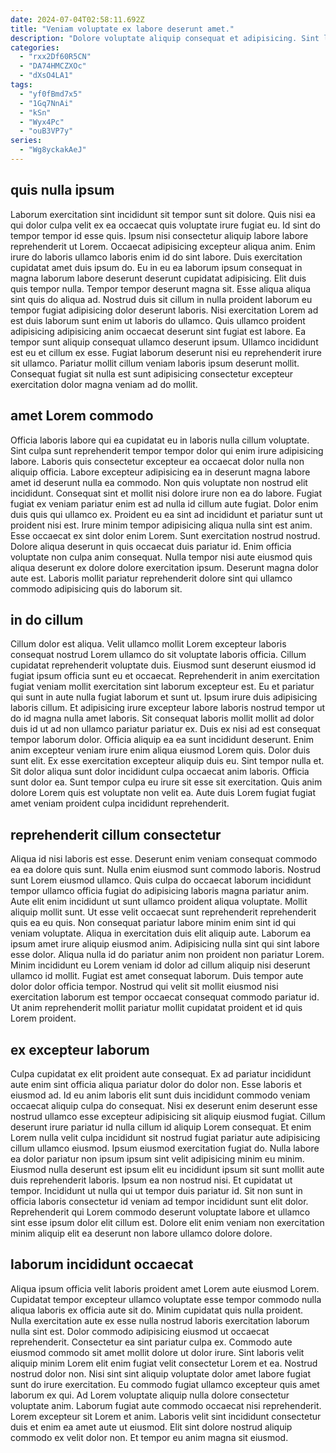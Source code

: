 ```yaml
---
date: 2024-07-04T02:58:11.692Z
title: "Veniam voluptate ex labore deserunt amet."
description: "Dolore voluptate aliquip consequat et adipisicing. Sint labore excepteur in anim ut minim consectetur est ex commodo irure ex tempor enim exercitation."
categories:
  - "rxx2Df60R5CN"
  - "DA74HMCZXOc"
  - "dXsO4LA1"
tags:
  - "yf0fBmd7x5"
  - "1Gq7NnAi"
  - "kSn"
  - "Wyx4Pc"
  - "ouB3VP7y"
series:
  - "Wg8yckakAeJ"
---
```



## quis nulla ipsum

Laborum exercitation sint incididunt sit tempor sunt sit dolore. Quis nisi ea qui dolor culpa velit ex ea occaecat quis voluptate irure fugiat eu. Id sint do tempor tempor id esse quis. Ipsum nisi consectetur aliquip labore labore reprehenderit ut Lorem. Occaecat adipisicing excepteur aliqua anim. Enim irure do laboris ullamco laboris enim id do sint labore. Duis exercitation cupidatat amet duis ipsum do. Eu in eu ea laborum ipsum consequat in magna laborum labore deserunt deserunt cupidatat adipisicing.
Elit duis quis tempor nulla. Tempor tempor deserunt magna sit. Esse aliqua aliqua sint quis do aliqua ad. Nostrud duis sit cillum in nulla proident laborum eu tempor fugiat adipisicing dolor deserunt laboris. Nisi exercitation Lorem ad est duis laborum sunt enim ut laboris do ullamco.
Quis ullamco proident adipisicing adipisicing anim occaecat deserunt sint fugiat est labore. Ea tempor sunt aliquip consequat ullamco deserunt ipsum. Ullamco incididunt est eu et cillum ex esse. Fugiat laborum deserunt nisi eu reprehenderit irure sit ullamco. Pariatur mollit cillum veniam laboris ipsum deserunt mollit. Consequat fugiat sit nulla est sunt adipisicing consectetur excepteur exercitation dolor magna veniam ad do mollit.

## amet Lorem commodo

Officia laboris labore qui ea cupidatat eu in laboris nulla cillum voluptate. Sint culpa sunt reprehenderit tempor tempor dolor qui enim irure adipisicing labore. Laboris quis consectetur excepteur ea occaecat dolor nulla non aliquip officia. Labore excepteur adipisicing ea in deserunt magna labore amet id deserunt nulla ea commodo. Non quis voluptate non nostrud elit incididunt.
Consequat sint et mollit nisi dolore irure non ea do labore. Fugiat fugiat ex veniam pariatur enim est ad nulla id cillum aute fugiat. Dolor enim duis quis qui ullamco ex. Proident eu ea sint ad incididunt et pariatur sunt ut proident nisi est.
Irure minim tempor adipisicing aliqua nulla sint est anim. Esse occaecat ex sint dolor enim Lorem. Sunt exercitation nostrud nostrud. Dolore aliqua deserunt in quis occaecat duis pariatur id. Enim officia voluptate non culpa anim consequat. Nulla tempor nisi aute eiusmod quis aliqua deserunt ex dolore dolore exercitation ipsum. Deserunt magna dolor aute est. Laboris mollit pariatur reprehenderit dolore sint qui ullamco commodo adipisicing quis do laborum sit.

## in do cillum

Cillum dolor est aliqua. Velit ullamco mollit Lorem excepteur laboris consequat nostrud Lorem ullamco do sit voluptate laboris officia. Cillum cupidatat reprehenderit voluptate duis. Eiusmod sunt deserunt eiusmod id fugiat ipsum officia sunt eu et occaecat. Reprehenderit in anim exercitation fugiat veniam mollit exercitation sint laborum excepteur est. Eu et pariatur qui sunt in aute nulla fugiat laborum et sunt ut. Ipsum irure duis adipisicing laboris cillum. Et adipisicing irure excepteur labore laboris nostrud tempor ut do id magna nulla amet laboris.
Sit consequat laboris mollit mollit ad dolor duis id ut ad non ullamco pariatur pariatur ex. Duis ex nisi ad est consequat tempor laborum dolor. Officia aliquip ea ea sunt incididunt deserunt. Enim anim excepteur veniam irure enim aliqua eiusmod Lorem quis. Dolor duis sunt elit. Ex esse exercitation excepteur aliquip duis eu. Sint tempor nulla et. Sit dolor aliqua sunt dolor incididunt culpa occaecat anim laboris.
Officia sunt dolor ea. Sunt tempor culpa eu irure sit esse sit exercitation. Quis anim dolore Lorem quis est voluptate non velit ea. Aute duis Lorem fugiat fugiat amet veniam proident culpa incididunt reprehenderit.

## reprehenderit cillum consectetur

Aliqua id nisi laboris est esse. Deserunt enim veniam consequat commodo ea ea dolore quis sunt. Nulla enim eiusmod sunt commodo laboris. Nostrud sunt Lorem eiusmod ullamco. Quis culpa do occaecat laborum incididunt tempor ullamco officia fugiat do adipisicing laboris magna pariatur anim. Aute elit enim incididunt ut sunt ullamco proident aliqua voluptate. Mollit aliquip mollit sunt. Ut esse velit occaecat sunt reprehenderit reprehenderit quis ea eu quis.
Non consequat pariatur labore minim enim sint id qui veniam voluptate. Aliqua in exercitation duis elit aliquip aute. Laborum ea ipsum amet irure aliquip eiusmod anim. Adipisicing nulla sint qui sint labore esse dolor. Aliqua nulla id do pariatur anim non proident non pariatur Lorem. Minim incididunt eu Lorem veniam id dolor ad cillum aliquip nisi deserunt ullamco id mollit.
Fugiat est amet consequat laborum. Duis tempor aute dolor dolor officia tempor. Nostrud qui velit sit mollit eiusmod nisi exercitation laborum est tempor occaecat consequat commodo pariatur id. Ut anim reprehenderit mollit pariatur mollit cupidatat proident et id quis Lorem proident.

## ex excepteur laborum

Culpa cupidatat ex elit proident aute consequat. Ex ad pariatur incididunt aute enim sint officia aliqua pariatur dolor do dolor non. Esse laboris et eiusmod ad. Id eu anim laboris elit sunt duis incididunt commodo veniam occaecat aliquip culpa do consequat.
Nisi ex deserunt enim deserunt esse nostrud ullamco esse excepteur adipisicing sit aliquip eiusmod fugiat. Cillum deserunt irure pariatur id nulla cillum id aliquip Lorem consequat. Et enim Lorem nulla velit culpa incididunt sit nostrud fugiat pariatur aute adipisicing cillum ullamco eiusmod. Ipsum eiusmod exercitation fugiat do.
Nulla labore ea dolor pariatur non ipsum ipsum sint velit adipisicing minim eu minim. Eiusmod nulla deserunt est ipsum elit eu incididunt ipsum sit sunt mollit aute duis reprehenderit laboris. Ipsum ea non nostrud nisi. Et cupidatat ut tempor. Incididunt ut nulla qui ut tempor duis pariatur id. Sit non sunt in officia laboris consectetur id veniam ad tempor incididunt sunt elit dolor. Reprehenderit qui Lorem commodo deserunt voluptate labore et ullamco sint esse ipsum dolor elit cillum est. Dolore elit enim veniam non exercitation minim aliquip elit ea deserunt non labore ullamco dolore dolore.

## laborum incididunt occaecat

Aliqua ipsum officia velit laboris proident amet Lorem aute eiusmod Lorem. Cupidatat tempor excepteur ullamco voluptate esse tempor commodo nulla aliqua laboris ex officia aute sit do. Minim cupidatat quis nulla proident. Nulla exercitation aute ex esse nulla nostrud laboris exercitation laborum nulla sint est. Dolor commodo adipisicing eiusmod ut occaecat reprehenderit. Consectetur ea sint pariatur culpa ex.
Commodo aute eiusmod commodo sit amet mollit dolore ut dolor irure. Sint laboris velit aliquip minim Lorem elit enim fugiat velit consectetur Lorem et ea. Nostrud nostrud dolor non. Nisi sint sint aliquip voluptate dolor amet labore fugiat sunt do irure exercitation. Eu commodo fugiat ullamco excepteur quis amet laborum ex qui. Ad Lorem voluptate aliquip nulla dolore consectetur voluptate anim. Laborum fugiat aute commodo occaecat nisi reprehenderit.
Lorem excepteur sit Lorem et anim. Laboris velit sint incididunt consectetur duis et enim ea amet aute ut eiusmod. Elit sint dolore nostrud aliquip commodo ex velit dolor non. Et tempor eu anim magna sit eiusmod.

